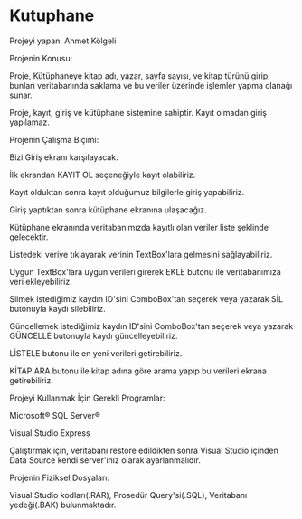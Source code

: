 # Kutuphane

Projeyi yapan: 
Ahmet Kölgeli

Projenin Konusu:

Proje, Kütüphaneye kitap adı, yazar, sayfa sayısı, ve kitap türünü girip, 
bunları veritabanında saklama ve bu veriler üzerinde işlemler yapma olanağı sunar.

Proje, kayıt, giriş ve kütüphane sistemine sahiptir.
Kayıt olmadan giriş yapılamaz.

Projenin Çalışma Biçimi:

Bizi Giriş ekranı karşılayacak.

İlk ekrandan KAYIT OL seçeneğiyle kayıt olabiliriz.

Kayıt olduktan sonra kayıt olduğumuz bilgilerle giriş yapabiliriz.

Giriş yaptıktan sonra kütüphane ekranına ulaşacağız.

Kütüphane ekranında veritabanımızda kayıtlı olan veriler liste şeklinde gelecektir.

Listedeki veriye tıklayarak verinin TextBox'lara gelmesini sağlayabiliriz.

Uygun TextBox'lara uygun verileri girerek EKLE butonu ile 
veritabanımıza veri ekleyebiliriz.

Silmek istediğimiz kaydın ID'sini ComboBox'tan seçerek veya
yazarak SİL butonuyla kaydı silebiliriz.

Güncellemek istediğimiz kaydın ID'sini ComboBox'tan seçerek veya
yazarak GÜNCELLE butonuyla kaydı güncelleyebiliriz.

LİSTELE butonu ile en yeni verileri getirebiliriz.

KİTAP ARA butonu ile kitap adına göre arama yapıp bu verileri ekrana getirebiliriz.

Projeyi Kullanmak İçin Gerekli Programlar:

Microsoft® SQL Server®

Visual Studio Express

Çalıştırmak için, veritabanı restore edildikten sonra Visual Studio içinden Data Source kendi server'ınız olarak ayarlanmalıdır.

Projenin Fiziksel Dosyaları:

Visual Studio kodları(.RAR),
Prosedür Query'si(.SQL),
Veritabanı yedeği(.BAK) bulunmaktadır.





